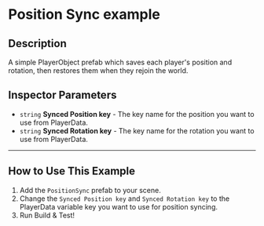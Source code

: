 ﻿# Position Sync example

## Description
A simple PlayerObject prefab which saves each player's position and rotation, then restores them when they rejoin the world.

## Inspector Parameters
* `string` **Synced Position key** - The key name for the position you want to use from PlayerData.
* `string` **Synced Rotation key** - The key name for the rotation you want to use from PlayerData.

---
## How to Use This Example
1. Add the `PositionSync` prefab to your scene.
2. Change the `Synced Position key` and `Synced Rotation key` to the PlayerData variable key you want to use for position syncing.
3. Run Build & Test!